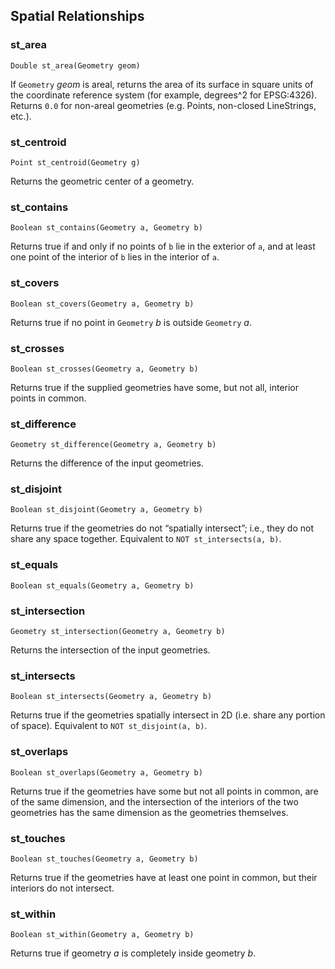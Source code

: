 ## Spatial Relationships

### st_area
`Double st_area(Geometry geom)`

If `Geometry` _geom_ is areal, returns the area of its surface in square units of the coordinate reference system (for example, degrees^2 for EPSG:4326). Returns `0.0` for non-areal geometries (e.g. Points, non-closed LineStrings, etc.).

### st_centroid
`Point st_centroid(Geometry g)`

Returns the geometric center of a geometry.

### st_contains
`Boolean st_contains(Geometry a, Geometry b)`

Returns true if and only if no points of `b` lie in the exterior of `a`, and at least one point of the interior of `b` lies in the interior of `a`.

### st_covers
`Boolean st_covers(Geometry a, Geometry b)`

Returns true if no point in `Geometry` _b_ is outside `Geometry` _a_.

### st_crosses
`Boolean st_crosses(Geometry a, Geometry b)`

Returns true if the supplied geometries have some, but not all, interior points in common.

### st_difference
`Geometry st_difference(Geometry a, Geometry b)`

Returns the difference of the input geometries.

### st_disjoint
`Boolean st_disjoint(Geometry a, Geometry b)`

Returns true if the geometries do not “spatially intersect”; i.e., they do not share any space together. Equivalent to `NOT st_intersects(a, b)`.

### st_equals
`Boolean st_equals(Geometry a, Geometry b)`

### st_intersection
`Geometry st_intersection(Geometry a, Geometry b)`

Returns the intersection of the input geometries.

### st_intersects
`Boolean st_intersects(Geometry a, Geometry b)`

Returns true if the geometries spatially intersect in 2D (i.e. share any portion of space). Equivalent to `NOT st_disjoint(a, b)`.

### st_overlaps
`Boolean st_overlaps(Geometry a, Geometry b)`

Returns true if the geometries have some but not all points in common, are of the same dimension, and the intersection of the interiors of the two geometries has the same dimension as the geometries themselves.

### st_touches
`Boolean st_touches(Geometry a, Geometry b)`

Returns true if the geometries have at least one point in common, but their interiors do not intersect.

### st_within
`Boolean st_within(Geometry a, Geometry b)`

Returns true if geometry _a_ is completely inside geometry _b_.

